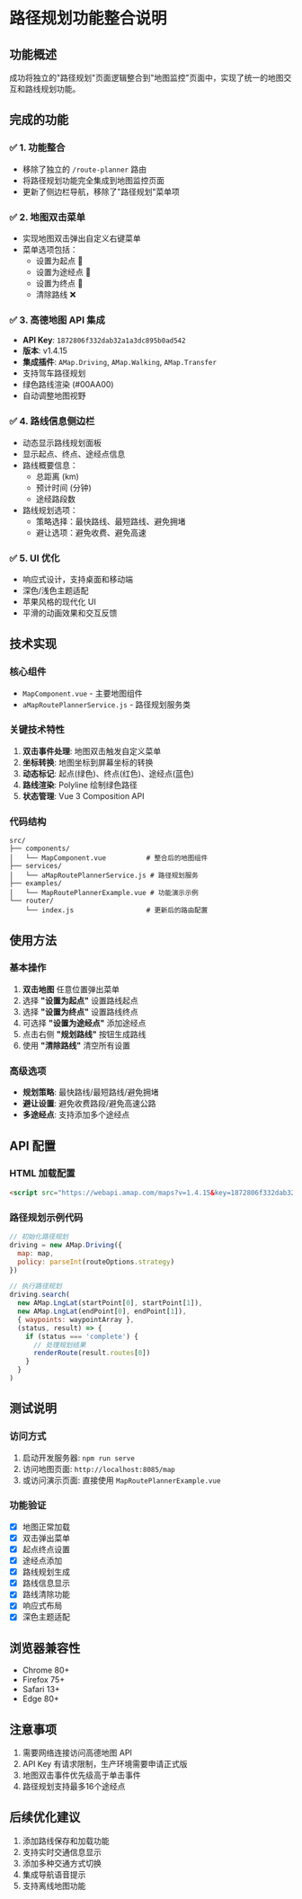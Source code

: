 # 路径规划功能整合说明

## 功能概述

成功将独立的"路径规划"页面逻辑整合到"地图监控"页面中，实现了统一的地图交互和路线规划功能。

## 完成的功能

### ✅ 1. 功能整合
- 移除了独立的 `/route-planner` 路由
- 将路径规划功能完全集成到地图监控页面
- 更新了侧边栏导航，移除了"路径规划"菜单项

### ✅ 2. 地图双击菜单
- 实现地图双击弹出自定义右键菜单
- 菜单选项包括：
  - 设置为起点 🏁
  - 设置为途经点 📍
  - 设置为终点 🎯
  - 清除路线 ❌

### ✅ 3. 高德地图 API 集成
- **API Key**: `1872806f332dab32a1a3dc895b0ad542`
- **版本**: v1.4.15
- **集成插件**: `AMap.Driving`, `AMap.Walking`, `AMap.Transfer`
- 支持驾车路径规划
- 绿色路线渲染 (#00AA00)
- 自动调整地图视野

### ✅ 4. 路线信息侧边栏
- 动态显示路线规划面板
- 显示起点、终点、途经点信息
- 路线概要信息：
  - 总距离 (km)
  - 预计时间 (分钟)
  - 途经路段数
- 路线规划选项：
  - 策略选择：最快路线、最短路线、避免拥堵
  - 避让选项：避免收费、避免高速

### ✅ 5. UI 优化
- 响应式设计，支持桌面和移动端
- 深色/浅色主题适配
- 苹果风格的现代化 UI
- 平滑的动画效果和交互反馈

## 技术实现

### 核心组件
- `MapComponent.vue` - 主要地图组件
- `aMapRoutePlannerService.js` - 路径规划服务类

### 关键技术特性
1. **双击事件处理**: 地图双击触发自定义菜单
2. **坐标转换**: 地图坐标到屏幕坐标的转换
3. **动态标记**: 起点(绿色)、终点(红色)、途经点(蓝色)
4. **路线渲染**: Polyline 绘制绿色路径
5. **状态管理**: Vue 3 Composition API

### 代码结构
```
src/
├── components/
│   └── MapComponent.vue          # 整合后的地图组件
├── services/
│   └── aMapRoutePlannerService.js # 路径规划服务
├── examples/
│   └── MapRoutePlannerExample.vue # 功能演示示例
└── router/
    └── index.js                  # 更新后的路由配置
```

## 使用方法

### 基本操作
1. **双击地图** 任意位置弹出菜单
2. 选择 **"设置为起点"** 设置路线起点
3. 选择 **"设置为终点"** 设置路线终点
4. 可选择 **"设置为途经点"** 添加途经点
5. 点击右侧 **"规划路线"** 按钮生成路线
6. 使用 **"清除路线"** 清空所有设置

### 高级选项
- **规划策略**: 最快路线/最短路线/避免拥堵
- **避让设置**: 避免收费路段/避免高速公路
- **多途经点**: 支持添加多个途经点

## API 配置

### HTML 加载配置
```html
<script src="https://webapi.amap.com/maps?v=1.4.15&key=1872806f332dab32a1a3dc895b0ad542&plugin=AMap.Driving,AMap.Walking,AMap.Transfer,AMap.ToolBar,AMap.Scale,AMap.OverView,AMap.MapType,AMap.Geolocation"></script>
```

### 路径规划示例代码
```javascript
// 初始化路径规划
driving = new AMap.Driving({
  map: map,
  policy: parseInt(routeOptions.strategy)
})

// 执行路径规划
driving.search(
  new AMap.LngLat(startPoint[0], startPoint[1]),
  new AMap.LngLat(endPoint[0], endPoint[1]),
  { waypoints: waypointArray },
  (status, result) => {
    if (status === 'complete') {
      // 处理规划结果
      renderRoute(result.routes[0])
    }
  }
)
```

## 测试说明

### 访问方式
1. 启动开发服务器: `npm run serve`
2. 访问地图页面: `http://localhost:8085/map`
3. 或访问演示页面: 直接使用 `MapRoutePlannerExample.vue`

### 功能验证
- [x] 地图正常加载
- [x] 双击弹出菜单
- [x] 起点终点设置
- [x] 途经点添加
- [x] 路线规划生成
- [x] 路线信息显示
- [x] 路线清除功能
- [x] 响应式布局
- [x] 深色主题适配

## 浏览器兼容性
- Chrome 80+
- Firefox 75+
- Safari 13+
- Edge 80+

## 注意事项
1. 需要网络连接访问高德地图 API
2. API Key 有请求限制，生产环境需要申请正式版
3. 地图双击事件优先级高于单击事件
4. 路径规划支持最多16个途经点

## 后续优化建议
1. 添加路线保存和加载功能
2. 支持实时交通信息显示
3. 添加多种交通方式切换
4. 集成导航语音提示
5. 支持离线地图功能